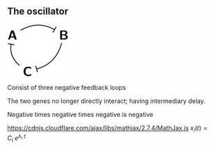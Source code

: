 
## The oscillator

![Oscillator](https://github.com/GreshnovaSasha/SynBio/blob/master/Oscillator.png)

Consist of three negative feedback loops

The two genes no longer directly interact; having intermediary delay. 

Negative times negative times negative is negative



https://cdnjs.cloudflare.com/ajax/libs/mathjax/2.7.4/MathJax.js
$x_i(t) = C_i~e^{\lambda_i~t}$

<style TYPE="text/css">
code.has-jax {font: inherit; font-size: 100%; background: inherit; border: inherit;}
</style>
<script type="text/x-mathjax-config">
MathJax.Hub.Config({
    tex2jax: {
        inlineMath: [['$','$'], ['\\(','\\)']],
        skipTags: ['script', 'noscript', 'style', 'textarea', 'pre'] // removed 'code' entry
    }
});
MathJax.Hub.Queue(function() {
    var all = MathJax.Hub.getAllJax(), i;
    for(i = 0; i < all.length; i += 1) {
        all[i].SourceElement().parentNode.className += ' has-jax';
    }
});
</script>
<script type="text/javascript" src="http://cdn.mathjax.org/mathjax/latest/MathJax.js?config=TeX-AMS-MML_HTMLorMML"></script>
